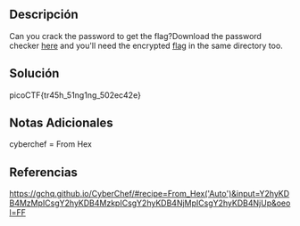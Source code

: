 
## Descripción

Can you crack the password to get the flag?Download the password checker [here](https://artifacts.picoctf.net/c/15/level2.py) and you'll need the encrypted [flag](https://artifacts.picoctf.net/c/15/level2.flag.txt.enc) in the same directory too.

## Solución

picoCTF{tr45h_51ng1ng_502ec42e}
## Notas Adicionales

cyberchef = From Hex
## Referencias
https://gchq.github.io/CyberChef/#recipe=From_Hex('Auto')&input=Y2hyKDB4MzMpICsgY2hyKDB4MzkpICsgY2hyKDB4NjMpICsgY2hyKDB4NjUp&oeol=FF

